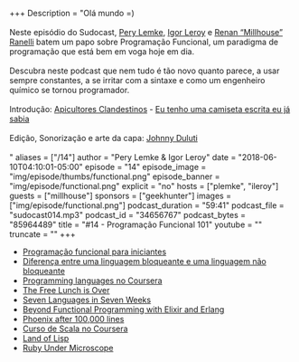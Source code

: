 +++
Description = "Olá mundo =)<br/><br/> Neste episódio do Sudocast, [Pery Lemke](https://www.twitter.com/perylemke), [Igor Leroy](https://twitter.com/lerrua) e [Renan “Millhouse” Ranelli](https://twitter.com/renanranelli) batem um papo sobre Programação Funcional, um paradigma de programação que está bem em voga hoje em dia. <br/><br/> Descubra neste podcast que nem tudo é tão novo quanto parece, a usar sempre constantes, a se irritar com a sintaxe e como um engenheiro químico se tornou programador. <br/><br/> Introdução: [Apicultores Clandestinos](https://www.facebook.com/ApicultoresClandestinos) - [Eu tenho uma camiseta escrita eu já sabia](https://soundcloud.com/apicultores-clandestinos/09-eu-tenho-uma-camiseta) <br/><br/> Edição, Sonorização e arte da capa: [Johnny Duluti](https://www.youtube.com/ferraduravideo) <br/><br/>"
aliases = ["/14"]
author = "Pery Lemke & Igor Leroy"
date = "2018-06-10T04:10:01-05:00"
episode = "14"
episode_image = "img/episode/thumbs/functional.png"
episode_banner = "img/episode/functional.png"
explicit = "no"
hosts = ["plemke", "ileroy"]
guests = ["millhouse"]
sponsors = ["geekhunter"]
images = ["img/episode/functional.png"]
podcast_duration = "59:41"
podcast_file = "sudocast014.mp3"
podcast_id = "34656767"
podcast_bytes = "85964489"
title = "#14 - Programação Funcional 101"
youtube = ""
truncate = ""
+++
* [Programação funcional para iniciantes](https://medium.com/trainingcenter/programa%C3%A7%C3%A3o-funcional-para-iniciantes-9e2beddb5b43)
* [Diferença entre uma linguagem bloqueante e uma linguagem não bloqueante](https://pt.stackoverflow.com/questions/122616/diferen%c3%a7a-entre-uma-linguagem-bloqueante-e-uma-linguagem-n%c3%a3o-bloqueante)
* [Programming languages no Coursera](https://www.coursera.org/learn/programming-languages)
* [The Free Lunch is Over](http://www.gotw.ca/publications/concurrency-ddj.htm)
* [Seven Languages in Seven Weeks](https://www.amazon.com/Seven-Languages-Weeks-Programming-Programmers/dp/193435659X)
* [Beyond Functional Programming with Elixir and Erlang](http://blog.plataformatec.com.br/2016/05/beyond-functional-programming-with-elixir-and-erlang/)
* [Phoenix after 100,000 lines](https://www.youtube.com/watch?v=blGJ_p4plbc)
* [Curso de Scala no Coursera](https://pt.coursera.org/specializations/scala)
* [Land of Lisp](https://www.amazon.com.br/Land-Lisp-Learn-Program-Game/dp/1593272812)
* [Ruby Under Microscope](http://patshaughnessy.net/ruby-under-a-microscope)
